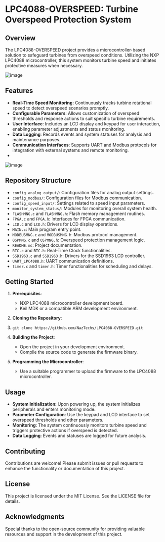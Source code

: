 LPC4088-OVERSPEED: Turbine Overspeed Protection System
======================================================

Overview
--------

The LPC4088-OVERSPEED project provides a microcontroller-based solution to safeguard turbines from overspeed conditions. Utilizing the NXP LPC4088 microcontroller, this system monitors turbine speed and initiates protective measures when necessary.

![image](https://github.com/user-attachments/assets/ac8ee334-62c8-4adf-a148-c013a9c6bae5)

Features
--------

-   **Real-Time Speed Monitoring**: Continuously tracks turbine rotational speed to detect overspeed scenarios promptly.
-   **Configurable Parameters**: Allows customization of overspeed thresholds and response actions to suit specific turbine requirements.
-   **User Interface**: Includes an LCD display and keypad for user interaction, enabling parameter adjustments and status monitoring.
-   **Data Logging**: Records events and system statuses for analysis and maintenance purposes.
-   **Communication Interfaces**: Supports UART and Modbus protocols for integration with external systems and remote monitoring.
-   
![image](https://github.com/user-attachments/assets/41ed2497-850b-4c1a-b5d2-8552e88502c9)

Repository Structure
--------------------

-   `config_analog_output/`: Configuration files for analog output settings.
-   `config_modbus/`: Configuration files for Modbus communication.
-   `config_speed_input/`: Settings related to speed input parameters.
-   `monitor_system_status/`: Modules for monitoring overall system health.
-   `FLASHMNG.c` and `FLASHMNG.h`: Flash memory management routines.
-   `FPGA.c` and `FPGA.h`: Interfaces for FPGA communication.
-   `LCD.c` and `LCD.h`: Drivers for LCD display operations.
-   `MAIN.c`: Main program entry point.
-   `MODBUSMNG.c` and `MODBUSMNG.h`: Modbus protocol management.
-   `OSPMNG.c` and `OSPMNG.h`: Overspeed protection management logic.
-   `README.md`: Project documentation.
-   `RTC.c` and `RTC.h`: Real-Time Clock functionalities.
-   `SSD1963.c` and `SSD1963.h`: Drivers for the SSD1963 LCD controller.
-   `UART_LPC4088.h`: UART communication definitions.
-   `timer.c` and `timer.h`: Timer functionalities for scheduling and delays.

Getting Started
---------------

1.  **Prerequisites**:

    -   NXP LPC4088 microcontroller development board.
    -   Keil MDK or a compatible ARM development environment.
2.  **Cloning the Repository**:
3.  
    `git clone https://github.com/NazTechs/LPC4088-OVERSPEED.git`

4.  **Building the Project**:

    -   Open the project in your development environment.
    -   Compile the source code to generate the firmware binary.
5.  **Programming the Microcontroller**:

    -   Use a suitable programmer to upload the firmware to the LPC4088 microcontroller.

Usage
-----

-   **System Initialization**: Upon powering up, the system initializes peripherals and enters monitoring mode.
-   **Parameter Configuration**: Use the keypad and LCD interface to set overspeed thresholds and other parameters.
-   **Monitoring**: The system continuously monitors turbine speed and triggers protective actions if overspeed is detected.
-   **Data Logging**: Events and statuses are logged for future analysis.

Contributing
------------

Contributions are welcome! Please submit issues or pull requests to enhance the functionality or documentation of this project.

License
-------

This project is licensed under the MIT License. See the LICENSE file for details.

Acknowledgments
---------------

Special thanks to the open-source community for providing valuable resources and support in the development of this project.
